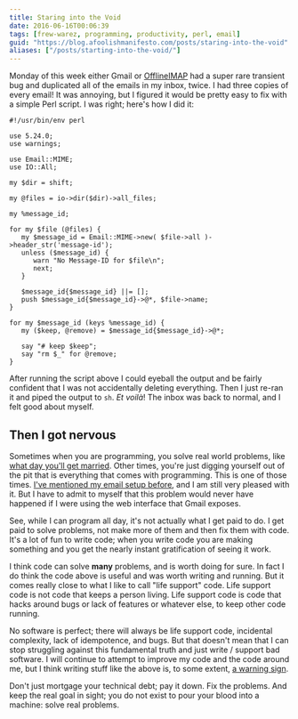 ```yaml
---
title: Staring into the Void
date: 2016-06-16T00:06:39
tags: [frew-warez, programming, productivity, perl, email]
guid: "https://blog.afoolishmanifesto.com/posts/staring-into-the-void"
aliases: ["/posts/starting-into-the-void/"]
---
```

Monday of this week either Gmail or [OfflineIMAP](http://www.offlineimap.org/)
had a super rare transient bug and duplicated all of the emails in my inbox,
twice.  I had three copies of every email!  It was annoying, but I figured it
would be pretty easy to fix with a simple Perl script.  I was right; here's how
I did it:

<!--more-->

```
#!/usr/bin/env perl

use 5.24.0;
use warnings;

use Email::MIME;
use IO::All;

my $dir = shift;

my @files = io->dir($dir)->all_files;

my %message_id;

for my $file (@files) {
   my $message_id = Email::MIME->new( $file->all )->header_str('message-id');
   unless ($message_id) {
      warn "No Message-ID for $file\n";
      next;
   }

   $message_id{$message_id} ||= [];
   push $message_id{$message_id}->@*, $file->name;
}

for my $message_id (keys %message_id) {
   my ($keep, @remove) = $message_id{$message_id}->@*;

   say "# keep $keep";
   say "rm $_" for @remove;
}
```

After running the script above I could eyeball the output and be fairly
confident that I was not accidentally deleting everything.  Then I just re-ran
it and piped the output to `sh`.  *Et voilà*!  The inbox was back to normal, and
I felt good about myself.

## Then I got nervous

Sometimes when you are programming, you solve real world problems, like [what
day you'll get married](/posts/screen-scrape-for-love-with-web-scraper/).  Other
times, you're just digging yourself out of the pit that is everything that comes
with programming.  This is one of those times.  [I've mentioned my email setup
before](/posts/fast-cli-tools-and-gmail/), and I am still very pleased with it.
But I have to admit to myself that this problem would never have happened if I
were using the web interface that Gmail exposes.

See, while I can program all day, it's not actually what I get paid to do.  I
get paid to solve problems, not make more of them and then fix them with code.
It's a lot of fun to write code; when you write code you are making something
and you get the nearly instant gratification of seeing it work.

I think code can solve **many** problems, and is worth doing for sure.  In fact
I do think the code above is useful and was worth writing and running.  But it
comes really close to what I like to call "life support" code.  Life support
code is not code that keeps a person living.  Life support code is code that
hacks around bugs or lack of features or whatever else, to keep other code
running.

No software is perfect; there will always be life support code, incidental
complexity, lack of idempotence, and bugs.  But that doesn't mean that I can
stop struggling against this fundamental truth and just write / support bad
software.  I will continue to attempt to improve my code and the code around me,
but I think writing stuff like the above is, to some extent, [a warning
sign](https://www.youtube.com/watch?v=0rpYo4GFt2k).

Don't just mortgage your technical debt; pay it down.  Fix the problems.  And
keep the real goal in sight; you do not exist to pour your blood into a machine:
solve real problems.
